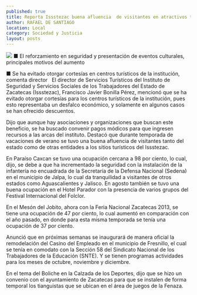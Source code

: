 ```yaml
---
published: true
title: Reporta Issstezac buena afluencia  de visitantes en atractivos turísticos
author: RAFAEL DE SANTIAGO
location: Local
category: Sociedad y Justicia
layout: posts
---
```


![](http://i.imgur.com/fcNvJIYm.jpg)
■ El reforzamiento en seguridad y presentación de eventos culturales, principales motivos del aumento

■ Se ha evitado otorgar cortesías en centros turísticos de la institución, comenta director 
 
El director de Servicios Turísticos del Instituto de Seguridad y Servicios Sociales de los Trabajadores del Estado de Zacatecas (Issstezac), Francisco Javier Bonilla Pérez, mencionó que se ha evitado otorgar cortesías para los centros turísticos de la institución, pues esto representaba un desfalco económico, y solamente en algunos casos se han ofrecido descuentos.

Dijo que aunque hay asociaciones y organizaciones que buscan este beneficio, se ha buscado convenir pagos módicos para que ingresen recursos a las arcas del instituto. Destacó que durante temporada de vacaciones de verano se tuvo una buena afluencia de visitantes tanto del estado como de otras entidades a los sitios turísticos del Issstezac.

En Paraíso Caxcan se tuvo una ocupación cercana a 98 por ciento, lo cual, dijo, se debe a que ha incrementado la seguridad con la instalación de la infantería no encuadrada de la Secretaría de la Defensa Nacional (Sedena) en el municipio de Jalpa, lo cual da tranquilidad a visitantes de otros estados como Aguascalientes y Jalisco.
En agosto también se tuvo una buena ocupación en el Hotel Parador con la presencia de varios grupos del Festival Internacional del Folclor.

En el Mesón del Jobito, ahora con la Feria Nacional Zacatecas 2013, se tiene una ocupación de 47 por ciento, lo cual aumentó en comparación con el año pasado, en donde para esta misma temporada se tenía una ocupación de 37 por ciento.

Anunció que en próximas semanas se inaugurará de manera oficial la remodelación del Casino del Empleado en el municipio de Fresnillo, el cual se tenía en comodato con la Sección 58 del Sindicato Nacional de los Trabajadores de la Educación (SNTE). Y se tienen programas actividades para los meses de octubre, noviembre y diciembre.

En el tema del Boliche en la Calzada de los Deportes, dijo que se hizo un convenio con el ayuntamiento de Zacatecas para que se instalen de forma temporal los tianguistas que se ubican en el área de juegos de la Fenaza.
